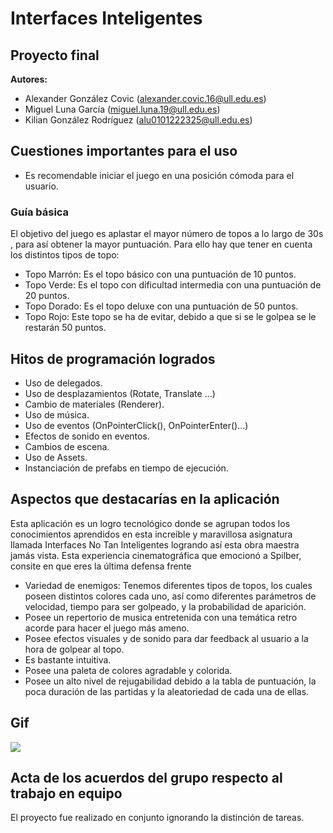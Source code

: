 # Interfaces Inteligentes  
## Proyecto final

**Autores:**
- Alexander González Covic (alexander.covic.16@ull.edu.es)
- Miguel Luna García (miguel.luna.19@ull.edu.es)
- Kilian González Rodríguez (alu0101222325@ull.edu.es)

## Cuestiones importantes para el uso

 * Es recomendable iniciar el juego en una posición cómoda para el usuario.
   
### Guía básica
El objetivo del juego es aplastar el mayor número de topos a lo largo de 30s , para así obtener la mayor puntuación. Para ello hay que tener en cuenta los distintos tipos de topo:
 * Topo Marrón: Es el topo básico con una puntuación de 10 puntos.
 * Topo Verde: Es el topo con dificultad intermedia con una puntuación de 20 puntos.
 * Topo Dorado: Es el topo deluxe con una puntuación de 50 puntos.
 * Topo Rojo: Este topo se ha de evitar, debido a que si se le golpea se le restarán 50 puntos.

## Hitos de programación logrados

 * Uso de delegados.
 * Uso de desplazamientos (Rotate, Translate ...)
 * Cambio de materiales (Renderer).
 * Uso de música.
 * Uso de eventos (OnPointerClick(), OnPointerEnter()...)
 * Efectos de sonido en eventos.
 * Cambios de escena.
 * Uso de Assets.
 * Instanciación de prefabs en tiempo de ejecución.

## Aspectos que destacarías en la aplicación

Esta aplicación es un logro tecnológico donde se agrupan todos los conocimientos aprendidos en esta increíble y maravillosa asignatura llamada Interfaces No Tan Inteligentes logrando así esta obra maestra jamás vista.
Esta experiencia cinematográfica que emocionó a Spilber, consite en que eres la última defensa frente
 * Variedad de enemigos: Tenemos diferentes tipos de topos, los cuales poseen distintos colores cada uno, así como diferentes parámetros de velocidad, tiempo para ser golpeado, y la probabilidad de aparición.
 * Posee un repertorio de musica entretenida con una temática retro acorde  para hacer el juego más ameno.
 * Posee efectos visuales y de sonido para dar feedback al usuario a la hora de golpear al topo.
 * Es bastante intuitiva.
 * Posee una paleta de colores agradable y colorida.
 * Posee un alto nivel de rejugabilidad debido a la tabla de puntuación, la poca duración de las partidas y la aleatoriedad de cada una de ellas.

## Gif
![](Demo/demo.gif)

## Acta de los acuerdos del grupo respecto al trabajo en equipo
El proyecto fue realizado en conjunto ignorando la distinción de tareas.


